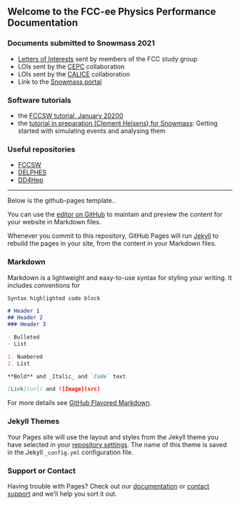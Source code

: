 ## Welcome to the FCC-ee Physics Performance Documentation


### Documents submitted to Snowmass 2021

- [Letters of Interests](https://indico.cern.ch/event/951830/) sent by members of the FCC study group
- LOIs sent by the [CEPC](https://indico.ihep.ac.cn/event/12410/) collaboration
- LOIs sent by the [CALICE](https://agenda.linearcollider.org/event/8647/) collaboration
- Link to the [Snowmass portal](https://snowmass21.org)
 
### Software tutorials

- the [FCCSW tutorial, January 20200](https://hep-fcc.github.io/fcc-tutorials/index.html)  
- the [tutorial in preparation (Clement Helsens) for Snowmass](https://github.com/clementhelsens/fcc-tutorials/blob/master/FCCsnowmass.md): Getting started with simulating events and analysing them

### Useful repositories
- [FCCSW](https://github.com/HEP-FCC/FCCSW)
- [DELPHES]( https://github.com/delphes/delphes)
- [DD4Hep](https://github.com/AIDASoft/DD4hep)

----------------------------------------------------
Below is the github-pages template..


You can use the [editor on GitHub](https://github.com/EmanuelPerez/FCCeePhysicsPerformance/edit/gh-pages/index.md) to maintain and preview the content for your website in Markdown files.

Whenever you commit to this repository, GitHub Pages will run [Jekyll](https://jekyllrb.com/) to rebuild the pages in your site, from the content in your Markdown files.

### Markdown

Markdown is a lightweight and easy-to-use syntax for styling your writing. It includes conventions for

```markdown
Syntax highlighted code block

# Header 1
## Header 2
### Header 3

- Bulleted
- List

1. Numbered
2. List

**Bold** and _Italic_ and `Code` text

[Link](url) and ![Image](src)
```

For more details see [GitHub Flavored Markdown](https://guides.github.com/features/mastering-markdown/).

### Jekyll Themes

Your Pages site will use the layout and styles from the Jekyll theme you have selected in your [repository settings](https://github.com/EmanuelPerez/FCCeePhysicsPerformance/settings). The name of this theme is saved in the Jekyll `_config.yml` configuration file.

### Support or Contact

Having trouble with Pages? Check out our [documentation](https://docs.github.com/categories/github-pages-basics/) or [contact support](https://github.com/contact) and we’ll help you sort it out.

